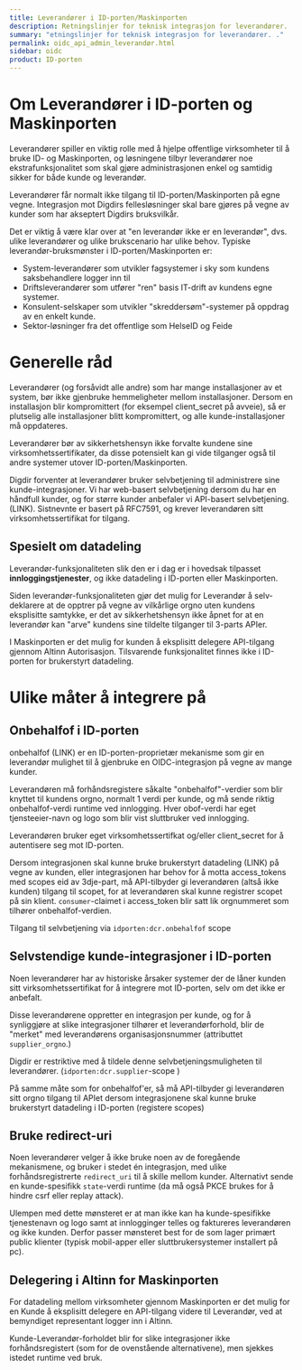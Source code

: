 ```yaml
---
title: Leverandører i ID-porten/Maskinporten
description: Retningslinjer for teknisk integrasjon for leverandører.
summary: "etningslinjer for teknisk integrasjon for leverandører. ."
permalink: oidc_api_admin_leverandør.html
sidebar: oidc
product: ID-porten
---
```



# Om Leverandører i ID-porten og Maskinporten

Leverandører spiller en viktig rolle med å hjelpe offentlige virksomheter til å bruke ID- og Maskinporten, og løsningene tilbyr leverandører noe ekstrafunksjonalitet som skal gjøre administrasjonen enkel og samtidig sikker for både kunde og leverandør.

Leverandører får normalt ikke tilgang til ID-porten/Maskinporten på egne vegne. Integrasjon mot Digdirs fellesløsninger skal bare gjøres på vegne av kunder som har akseptert Digdirs bruksvilkår.


Det er viktig å være klar over at "en leverandør ikke er en leverandør", dvs. ulike leverandører og ulike brukscenario har ulike behov.  Typiske leverandør-bruksmønster i ID-porten/Maskinporten er:
- System-leverandører som utvikler fagsystemer i sky som kundens saksbehandlere logger inn til
- Driftsleverandører som utfører "ren" basis IT-drift av kundens egne systemer.
- Konsulent-selskaper som utvikler "skreddersøm"-systemer på oppdrag av en enkelt kunde.
- Sektor-løsninger fra det offentlige som HelseID og Feide


# Generelle råd

Leverandører (og forsåvidt alle andre) som har mange installasjoner av et system, bør ikke gjenbruke hemmeligheter mellom installasjoner. Dersom en installasjon blir kompromittert (for eksempel client_secret på avveie), så er plutselig alle installasjoner blitt kompromittert, og alle kunde-installasjoner må oppdateres.

Leverandører bør av sikkerhetshensyn ikke forvalte kundene sine virksomhetssertifikater, da disse potensielt kan gi vide tilganger også til andre systemer utover ID-porten/Maskinporten.

Digdir forventer at leverandører bruker selvbetjening til administrere sine kunde-integrasjoner.  Vi har web-basert selvbetjening dersom du har en håndfull kunder, og for større kunder anbefaler vi API-basert selvbetjening. (LINK). Sistnevnte er basert på RFC7591, og krever leverandøren sitt virksomhetssertifikat for tilgang.


## Spesielt om datadeling

Leverandør-funksjonaliteten slik den er i dag er i hovedsak tilpasset **innloggingstjenester**, og ikke datadeling i ID-porten eller Maskinporten.

Siden leverandør-funksjonaliteten gjør det mulig for Leverandør å selv-deklarere at de opptrer på vegne av vilkårlige orgno uten kundens eksplisitte samtykke, er det av sikkerhetshensyn ikke åpnet for at en leverandør kan "arve" kundens sine tildelte tilganger til 3-parts APIer.  

I Maskinporten er det mulig for kunden å eksplisitt delegere API-tilgang gjennom Altinn Autorisasjon.  Tilsvarende funksjonalitet finnes ikke i ID-porten for brukerstyrt datadeling.


# Ulike måter å integrere på


## Onbehalfof i ID-porten

onbehalfof (LINK) er en ID-porten-proprietær mekanisme som gir en leverandør mulighet til å gjenbruke en OIDC-integrasjon på vegne av mange kunder.  

Leverandøren må forhåndsregistere såkalte "onbehalfof"-verdier som blir knyttet til kundens orgno, normalt 1 verdi per kunde, og må sende riktig onbehalfof-verdi runtime ved innlogging.  Hver obof-verdi har eget tjensteeier-navn og logo som blir vist sluttbruker ved innlogging.

Leverandøren bruker eget virksomhetssertifkat og/eller client_secret for å autentisere seg mot ID-porten.


Dersom integrasjonen skal kunne bruke brukerstyrt datadeling (LINK) på vegne av kunden, eller integrasjonen har behov for å motta access_tokens med scopes eid av 3dje-part, må API-tilbyder gi leverandøren (altså ikke kunden) tilgang til scopet, for at leverandøren skal kunne registrer scopet på sin klient. `consumer`-claimet i access_token blir satt lik orgnummeret som tilhører onbehalfof-verdien.

Tilgang til selvbetjening via `idporten:dcr.onbehalfof` scope


## Selvstendige kunde-integrasjoner i ID-porten

Noen leverandører har av historiske årsaker systemer der de låner kunden sitt virksomhetssertifikat for å integrere mot ID-porten, selv om det ikke er anbefalt.

Disse leverandørene oppretter en integrasjon per kunde, og for å synliggjøre at slike integrasjoner tilhører et leverandørforhold, blir de "merket" med  leverandørens organisasjonsnummer (attributtet `supplier_orgno`.)

Digdir er restriktive med å tildele denne selvbetjeningsmuligheten til leverandører. (`idporten:dcr.supplier`-scope )

På samme måte som for onbehalfof'er, så må API-tilbyder gi leverandøren sitt orgno tilgang til APIet dersom integrasjonene skal kunne bruke brukerstyrt datadeling i ID-porten (registere scopes)

## Bruke redirect-uri
Noen leverandører velger å ikke bruke noen av de foregående mekanismene, og bruker i stedet én integrasjon, med ulike forhåndsregistrerte `redirect_uri` til å skille mellom kunder. Alternativt sende en kunde-spesifikk `state`-verdi runtime (da må også PKCE brukes for å hindre csrf eller replay attack).

Ulempen med dette mønsteret er at man ikke kan ha kunde-spesifikke tjenestenavn og logo samt at innlogginger telles og faktureres leverandøren og ikke kunden. Derfor passer mønsteret best for de som lager primært public klienter (typisk mobil-apper eller  sluttbrukersystemer installert på pc).

## Delegering i Altinn for Maskinporten

For datadeling mellom virksomheter gjennom Maskinporten er det mulig for en Kunde å eksplisitt delegere en API-tilgang videre til Leverandør, ved at bemyndiget representant logger inn i Altinn.

Kunde-Leverandør-forholdet blir for slike integrasjoner ikke forhåndsregistert (som for de ovenstående alternativene), men sjekkes istedet runtime ved bruk.

